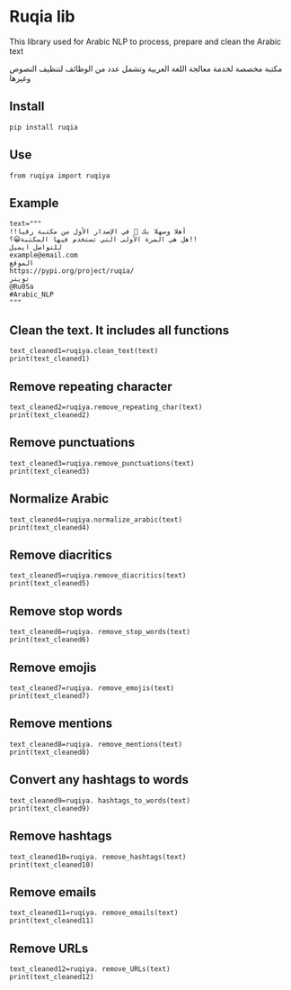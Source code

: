 # Ruqia lib
This library used for Arabic NLP to process, prepare and clean the Arabic text   


مكتبة مخصصة لخدمة معالجة اللغة العربية وتشمل عدد من الوظائف لتنظيف النصوص وغيرها

## Install
```
pip install ruqia
```
## Use
```
from ruqiya import ruqiya
```
## Example
```
text="""
!!أهلا وسهلا بك 👋 في الإصدار الأول من مكتبة رقيا
هل هي المرة الأولى التي تستخدم فيها المكتبة😀؟!!
للتواصل ايميل
example@email.com
الموقع
https://pypi.org/project/ruqia/
تويتر
@Ru0Sa
#Arabic_NLP
"""
```
## Clean the text. It includes all functions
```
text_cleaned1=ruqiya.clean_text(text)
print(text_cleaned1)
```
## Remove repeating character
```
text_cleaned2=ruqiya.remove_repeating_char(text)
print(text_cleaned2)

```
## Remove punctuations
```
text_cleaned3=ruqiya.remove_punctuations(text)
print(text_cleaned3)
```
## Normalize Arabic

```
text_cleaned4=ruqiya.normalize_arabic(text)
print(text_cleaned4)
```
## Remove diacritics

```
text_cleaned5=ruqiya.remove_diacritics(text)
print(text_cleaned5)
```
## Remove stop words

```
text_cleaned6=ruqiya. remove_stop_words(text)
print(text_cleaned6)

```
## Remove emojis

```
text_cleaned7=ruqiya. remove_emojis(text)
print(text_cleaned7)

```

## Remove mentions

```
text_cleaned8=ruqiya. remove_mentions(text)
print(text_cleaned8)

```
## Convert any hashtags to  words

```
text_cleaned9=ruqiya. hashtags_to_words(text)
print(text_cleaned9)

```

## Remove hashtags

```
text_cleaned10=ruqiya. remove_hashtags(text)
print(text_cleaned10)

```
## Remove emails

```
text_cleaned11=ruqiya. remove_emails(text)
print(text_cleaned11)

```
## Remove URLs

```
text_cleaned12=ruqiya. remove_URLs(text)
print(text_cleaned12)

```
